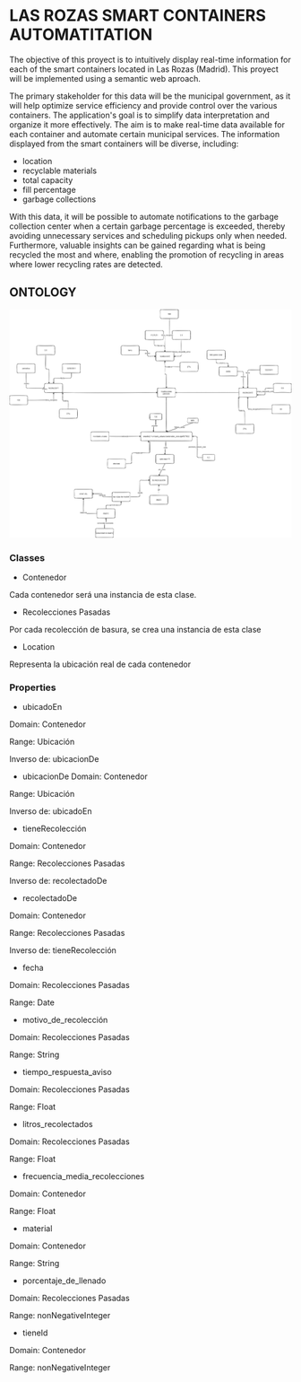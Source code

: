 # LAS ROZAS SMART CONTAINERS AUTOMATITATION

The objective of this proyect is to intuitively display real-time information for each of the smart containers located in Las Rozas (Madrid). This proyect will be implemented using a semantic web aproach.

The primary stakeholder for this data will be the municipal government, as it will help optimize service efficiency and provide control over the various containers. The application's goal is to simplify data interpretation and organize it more effectively. The aim is to make real-time data available for each container and automate certain municipal services. The information displayed from the smart containers will be diverse, including:
* location
* recyclable materials
* total capacity
* fill percentage
* garbage collections

With this data, it will be possible to automate notifications to the garbage collection center when a certain garbage percentage is exceeded, thereby avoiding unnecessary services and scheduling pickups only when needed. Furthermore, valuable insights can be gained regarding what is being recycled the most and where, enabling the promotion of recycling in areas where lower recycling rates are detected.


## ONTOLOGY

![ontology conceptualization](https://github.com/MrGG14/LasRozas_SMART_Containers/blob/main/ontology/conceptualization.jpg)

### Classes

* Contenedor

Cada contenedor será una instancia de esta clase.

* Recolecciones Pasadas

Por cada recolección de basura, se crea una instancia de esta clase

* Location

Representa la ubicación real de cada contenedor

### Properties

* ubicadoEn

Domain: Contenedor

Range: Ubicación

Inverso de: ubicacionDe

* ubicacionDe
Domain: Contenedor

Range: Ubicación

Inverso de: ubicadoEn

* tieneRecolección
  
Domain: Contenedor

Range: Recolecciones Pasadas

Inverso de: recolectadoDe

* recolectadoDe

Domain: Contenedor

Range: Recolecciones Pasadas

Inverso de: tieneRecolección

* fecha
  
Domain: Recolecciones Pasadas

Range: Date

* motivo_de_recolección

Domain: Recolecciones Pasadas

Range: String

* tiempo_respuesta_aviso

Domain: Recolecciones Pasadas

Range: Float

* litros_recolectados
  
Domain: Recolecciones Pasadas

Range: Float

* frecuencia_media_recolecciones

Domain: Contenedor

Range: Float

* material

Domain: Contenedor

Range: String

* porcentaje_de_llenado
  
Domain: Recolecciones Pasadas

Range: nonNegativeInteger

* tieneId
  
Domain: Contenedor

Range: nonNegativeInteger

